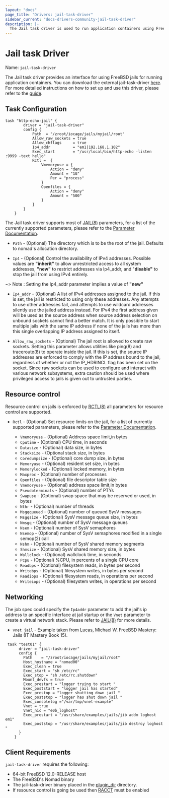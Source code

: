 ```yaml
---
layout: "docs"
page_title: "Drivers: jail-task-driver"
sidebar_current: "docs-drivers-community-jail-task-driver"
description: |-
  The Jail task driver is used to run application containers using FreeBSD jails.
---
```


# Jail task Driver

Name: `jail-task-driver`

The Jail task driver provides an interface for using FreeBSD jails for running application
containers. You can download the external jail-task-driver [here][jail-task-driver]. For more detailed instructions on how to set up and use this driver, please refer to the [guide][jail-task-guide].

## Task Configuration

```hcl
task "http-echo-jail" {
		driver = "jail-task-driver"
		config {
			Path  = "/zroot/iocage/jails/myjail/root"
			Allow_raw_sockets = true
			Allow_chflags     = true
			Ip4_addr          = "em1|192.168.1.102"
			Exec_start        = "/usr/local/bin/http-echo -listen :9999 -text hello"
			Rctl =  {
				Vmemoryuse = {
					Action = "deny"
					Amount = "1G"
					Per = "process"
				}
				Openfiles = {
					Action = "deny"
					Amount = "500"
				}
			}
		}
	}
```

The Jail task driver supports most of [JAIL(8)][JAIL(8)] parameters, for a list of the currently supported parameters, please refer to the [Parameter Documentation][parameter-doc].

* `Path` - (Optional) The directory which is to be the root of the jail.
  Defaults to nomad's allocation directory.

* `Ip4` - (Optional) Control the availability of IPv4 addresses.  Possible values are
  **"inherit"** to allow unrestricted access to all system addresses,
  **"new"** to restrict addresses via Ip4_addr, and "**disable"** to stop
  the jail from using IPv4 entirely. 

~> Note : Setting the Ip4_addr parameter implies a value of **"new"**

* `Ip4_addr` - (Optional) A list of IPv4 addresses assigned to the jail.  If this is set,
  the jail is restricted to using only these addresses.  Any attempts to use other addresses fail,
  and attempts to use wildcard addresses silently use the jailed address instead.  For
  IPv4 the first address given will be used as the source address when source address selection on
  unbound sockets cannot find a better match.  It is only possible to start multiple jails with
  the same IP address if none of the jails has more than this
  single overlapping IP address assigned to itself.
 
* `Allow_raw_sockets` - (Optional)  The jail root is allowed to create raw sockets.  Setting
  this parameter allows utilities like ping(8) and traceroute(8) to operate inside the jail.
  If this is set, the source IP addresses are enforced to comply with the IP address bound to the jail,
  regardless of whether or not the IP_HDRINCL flag has been set on the socket.
  Since raw sockets can be used to configure and interact with various network subsystems, extra caution 
  should be used where privileged access to jails is given out to untrusted parties.

## Resource control

Resource control on jails is enforced by [RCTL(8)][rctl-doc] all parameters for resource control
are supported.


* `Rctl` - (Optional) Set resource limits on the jail, for a list of currently supported parameters, please refer to the [Parameter Documentation][parameter-doc].

	* `Vmemoryuse`   - (Optional) Address space limit,in bytes  
	* `Cputime`      - (Optional) CPU time, in seconds
	* `Datasize`     - (Optional)  data	size, in bytes
	* `Stacksize`    - (Optional   stack size, in bytes
	* `Coredumpsize` - (Optional)	   core	dump size, in bytes
	* `Memoryuse`    - (Optional)	   resident set size, in bytes
	* `Memorylocked` - (Optional)	   locked memory, in bytes
	* `Maxproc`      - (Optional)		   number of processes
	* `Openfiles`    - (Optional)	   file	descriptor table size
	* `Vmemoryuse`   - (Optional) 	   address space limit,in bytes
	* `Pseudoterminals`  - (Optional)	   number of PTYs
	* `Swapuse`  - (Optional)		   swap	space that may be reserved or used, in bytes
	* `Nthr`  - (Optional)		   number of threads
	* `Msgqqueued`  - (Optional) 	   number of queued SysV messages
	* `Msgqsize`  - (Optional)	   SysV	message	queue size, in bytes
	* `Nmsgq`  - (Optional)		   number of SysV message queues
	* `Nsem`  - (Optional)		   number of SysV semaphores
	* `Nsemop`  - (Optional)		   number of SysV semaphores modified in a single semop(2) call
	* `Nshm`  - (Optional)		   number of SysV shared memory	segments
	* `Shmsize`  - (Optional)		   SysV	shared memory size, in bytes
	* `Wallclock`  - (Optional)	   wallclock time, in seconds
	* `Pcpu`  - (Optional)		   %CPU, in percents of	a single CPU core
	* `Readbps`  - (Optional)		   filesystem reads, in	bytes per second
	* `Writebps`  - (Optional)	   filesystem writes, in bytes per second
	* `Readiops`  - (Optional)	   filesystem reads, in	operations per second
	* `Writeiops`  - (Optional)	   filesystem writes, in operations per	second


## Networking

The job spec could specify the `Ip4addr` parameter to add the jail's ip address to an specific interface at jail
startup or the `Vnet` parameter to create a virtual network stack. Please refer to [JAIL(8)][JAIL(8)] for more details. 

* `vnet jail` - Example taken from Lucas, Michael W. FreeBSD Mastery: Jails (IT Mastery Book 15).   

```hcl
 task "test01" {
      driver = "jail-task-driver"
      config {
		Path    = "/zroot/iocage/jails/myjail/root"
		Host_hostname = "nomad00"
		Exec_clean = true	
		Exec_start = "sh /etc/rc"
		Exec_stop = "sh /etc/rc.shutdown"
		Mount_devfs = true
		Exec_prestart = "logger trying to start "	
		Exec_poststart = "logger jail has started"	
		Exec_prestop = "logger shutting down jail "	
		Exec_poststop = "logger has shut down jail "	
		Exec_consolelog ="/var/tmp/vnet-example"
		Vnet = true
		Vnet_nic = "e0b_loghost"
		Exec_prestart = "/usr/share/examples/jails/jib addm loghost em1"
		Exec_poststop = "/usr/share/examples/jails/jib destroy loghost "
      }
    }
```

## Client Requirements

`jail-task-driver` requires the following:

* 64-bit FreeBSD 12.0-RELEASE host 
* The FreeBSD's Nomad binary
* The jail-task-driver binary placed in the [plugin_dir][plugin_dir] directory. 
* If resource control is going be used then [RACCT][racct-doc] must be enabled 

[jail-task-driver]: https://github.com/cneira/jail-task-driver/releases
[jail-task-guide]: https://github.com/cneira/jail-task-driver#installation
[JAIL(8)]: https://www.freebsd.org/cgi/man.cgi?jail(8)
[racct-doc]: https://www.freebsd.org/doc/handbook/security-resourcelimits.html
[rctl-doc]: https://www.freebsd.org/doc/handbook/security-resourcelimits.html
[parameter-doc]: https://github.com/cneira/jail-task-driver/blob/master/Parameters.md
[plugin_dir]: /docs/configuration/index.html#plugin_dir
